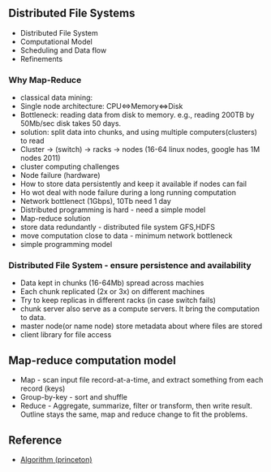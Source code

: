 ## Distributed File Systems
* Distributed File System
* Computational Model
* Scheduling and Data flow
* Refinements

### Why Map-Reduce
* classical data mining:
 * Single node architecture: CPU<=>Memory<=>Disk
 * Bottleneck: reading data from disk to memory. e.g., reading 200TB by 50Mb/sec disk takes 50 days.
 * solution: split data into chunks, and using multiple computers(clusters) to read
 * Cluster -> (switch) -> racks -> nodes (16-64 linux nodes, google has 1M nodes 2011)
* cluster computing challenges
 * Node failure (hardware)
  * How to store data persistently and keep it available if nodes can fail
  * Ho wot deal with node failure during a long running computation
 * Network bottlenect (1Gbps), 10Tb need 1 day
 * Distributed programming is hard - need a simple model
* Map-reduce solution
 * store data redundantly - distributed file system GFS,HDFS
 * move computation close to data - minimum network bottleneck
 * simple programming model

### Distributed File System - ensure persistence and availability
* Data kept in chunks (16-64Mb) spread across machies
* Each chunk replicated (2x or 3x) on different machines
* Try to keep replicas in different racks (in case switch fails)
* chunk server also serve as a compute servers. It bring the computation to data.
* master node(or name node) store metadata about where files are stored
* client library for file access
 
## Map-reduce computation model
* Map - scan input file record-at-a-time, and extract something from each record (keys)
* Group-by-key - sort and shuffle
* Reduce - Aggregate, summarize, filter or transform, then write result.
Outline stays the same, map and reduce change to fit the problems.

## Reference
* [Algorithm (princeton)](http://algs4.cs.princeton.edu/32bst/)
